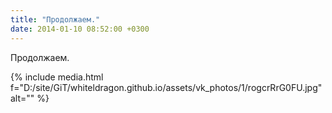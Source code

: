```yaml
---
title: "Продолжаем."
date: 2014-01-10 08:52:00 +0300
---
```


Продолжаем.

{% include media.html f="D:/site/GiT/whiteldragon.github.io/assets/vk_photos/1/rogcrRrG0FU.jpg" alt="" %}
